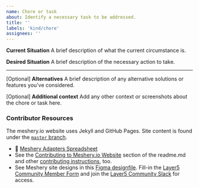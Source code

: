 ```yaml
---
name: Chore or task
about: Identify a necessary task to be addressed.
title: ''
labels: 'kind/chore'
assignees: ''
---
```

**Current Situation**
A brief description of what the current circumstance is.

**Desired Situation**
A brief description of the necessary action to take.

---
[Optional] **Alternatives**
A brief description of any alternative solutions or features you've considered.

[Optional] **Additional context**
Add any other context or screenshots about the chore or task here.

### Contributor Resources

The meshery.io website uses Jekyll and GitHub Pages. Site content is found under the [`master` branch](https://github.com/meshery/meshery.io/tree/master).
- 📝 [Meshery Adapters Spreadsheet](https://docs.google.com/spreadsheets/d/1rGGpSXC68iDJzNRU-qZIRQsZUwkt1qLFg7JCs4pfvbU/edit?usp=sharing)
- See the [Contributing to Meshery.io Website](https://github.com/layer5io/meshery.io#contributing-to-the-mesheryio-website) section of the readme.md and other [contributing instructions](https://docs.meshery.io/project/contributing), too.
- See Meshery site designs in this [Figma designfile](https://www.figma.com/file/SMP3zxOjZztdOLtgN4dS2W/Meshery-UI?node-id=110%3A1). Fill-in the [Layer5 Community Member Form](https://layer5.io/newcomer) and join the [Layer5 Community Slack](http://slack.layer5.io) for access.
